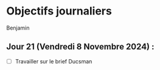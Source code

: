 # Objectifs journaliers

Benjamin

## Jour 21 (Vendredi 8 Novembre 2024) :

- [ ] Travailler sur le brief Ducsman
